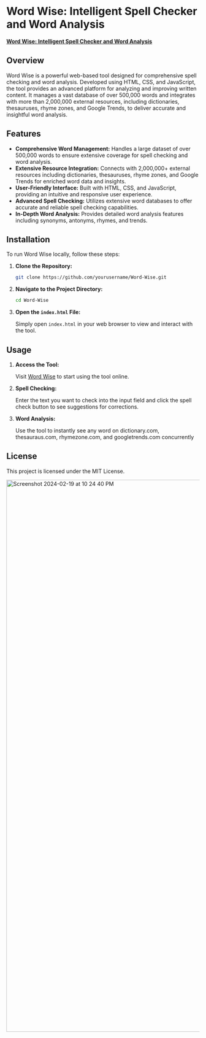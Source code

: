 # Word Wise: Intelligent Spell Checker and Word Analysis

**[Word Wise: Intelligent Spell Checker and Word Analysis](https://logannitzsche.com/WordWise-Intelligent-Spell-Checker-and-Word-Analysis-Web-Tool)**

## Overview

Word Wise is a powerful web-based tool designed for comprehensive spell checking and word analysis. Developed using HTML, CSS, and JavaScript, the tool provides an advanced platform for analyzing and improving written content. It manages a vast database of over 500,000 words and integrates with more than 2,000,000 external resources, including dictionaries, thesauruses, rhyme zones, and Google Trends, to deliver accurate and insightful word analysis.

## Features

- **Comprehensive Word Management:** Handles a large dataset of over 500,000 words to ensure extensive coverage for spell checking and word analysis.
- **Extensive Resource Integration:** Connects with 2,000,000+ external resources including dictionaries, thesauruses, rhyme zones, and Google Trends for enriched word data and insights.
- **User-Friendly Interface:** Built with HTML, CSS, and JavaScript, providing an intuitive and responsive user experience.
- **Advanced Spell Checking:** Utilizes extensive word databases to offer accurate and reliable spell checking capabilities.
- **In-Depth Word Analysis:** Provides detailed word analysis features including synonyms, antonyms, rhymes, and trends.

## Installation

To run Word Wise locally, follow these steps:

1. **Clone the Repository:**

    ```bash
    git clone https://github.com/yourusername/Word-Wise.git
    ```

2. **Navigate to the Project Directory:**

    ```bash
    cd Word-Wise
    ```

3. **Open the `index.html` File:**

    Simply open `index.html` in your web browser to view and interact with the tool.

## Usage

1. **Access the Tool:**

    Visit [Word Wise](https://logannitzsche.com/WordWise-Intelligent-Spell-Checker-and-Word-Analysis-Web-Tool) to start using the tool online.

2. **Spell Checking:**

    Enter the text you want to check into the input field and click the spell check button to see suggestions for corrections.

3. **Word Analysis:**

    Use the tool to instantly see any word on dictionary.com, thesauraus.com, rhymezone.com, and googletrends.com concurrently

## License

This project is licensed under the MIT License.


<img width="1440" alt="Screenshot 2024-02-19 at 10 24 40 PM" src="https://github.com/lmnitzsche/WordAnalyzerWeb/assets/132515022/2c31b97c-3131-4f0d-918f-9dc1e9b3ce79">
